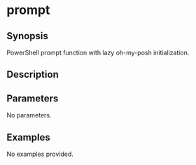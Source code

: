 # prompt

## Synopsis

PowerShell prompt function with lazy oh-my-posh initialization.

## Description



## Parameters
No parameters.
## Examples
No examples provided.
